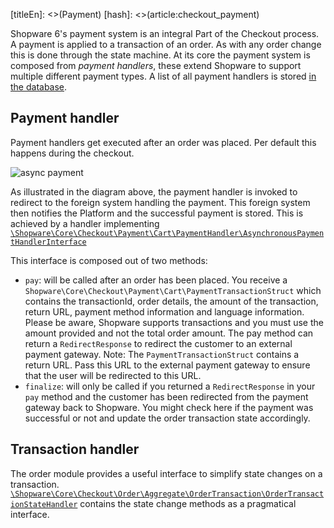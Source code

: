 [titleEn]: <>(Payment)
[hash]: <>(article:checkout_payment)

Shopware 6's payment system is an integral Part of the Checkout process. A payment is applied to a transaction of an order. As with any order change this is done through the state machine. At its core the payment system is composed from *payment handlers*, these extend Shopware to support multiple different payment types. A list of all payment handlers is stored [in the database](./../10-erd/erd-shopware-core-checkout-payment.md). 

## Payment handler

Payment handlers get executed after an order was placed. Per default this happens during the checkout. 

![async payment](./dist/payment-async.png) 

As illustrated in the diagram above, the payment handler is invoked to redirect to the foreign system handling the payment. This foreign system then notifies the Platform and the successful payment is stored. This is achieved by a handler implementing [`\Shopware\Core\Checkout\Payment\Cart\PaymentHandler\AsynchronousPaymentHandlerInterface`](https://github.com/shopware/platform/blob/master/src/Core/Checkout/Payment/Cart/PaymentHandler/AsynchronousPaymentHandlerInterface.php)

This interface is composed out of two methods:

* `pay`: will be called after an order has been placed. 
   You receive a `Shopware\Core\Checkout\Payment\Cart\PaymentTransactionStruct` which contains the transactionId, order details, the amount of the transaction, return URL, payment method information and language information. Please be aware, Shopware supports transactions and you must use the amount provided and not the total order amount. The pay method can return a `RedirectResponse` to redirect the customer to an external payment gateway. 
   Note: The `PaymentTransactionStruct` contains a return URL. Pass this URL to the external payment gateway to ensure that the user will be redirected to this URL.
* `finalize`: will only be called if you returned a `RedirectResponse` in your `pay` method and the customer has been redirected from the payment gateway back to Shopware. You might check here if the payment was successful or not and update the order transaction state accordingly.

## Transaction handler

The order module provides a useful interface to simplify state changes on a transaction. [`\Shopware\Core\Checkout\Order\Aggregate\OrderTransaction\OrderTransactionStateHandler`](https://github.com/shopware/platform/blob/master/src/Core/Checkout/Order/Aggregate/OrderTransaction/OrderTransactionStateHandler.php) contains the state change methods as a pragmatical interface.
